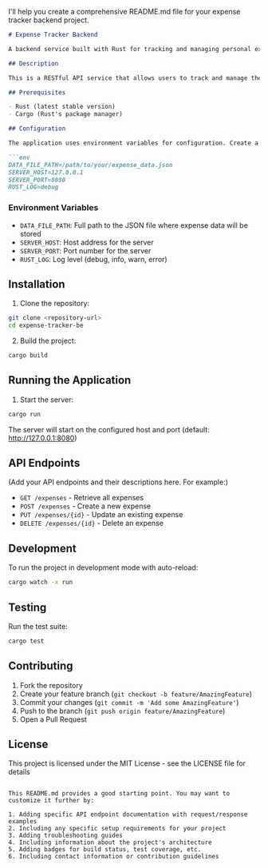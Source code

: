 I'll help you create a comprehensive README.md file for your expense tracker backend project.

````markdown:README.md
# Expense Tracker Backend

A backend service built with Rust for tracking and managing personal expenses.

## Description

This is a RESTful API service that allows users to track and manage their monthly expenses. The service stores expense data in a JSON file and provides endpoints for creating, reading, updating, and deleting expense records.

## Prerequisites

- Rust (latest stable version)
- Cargo (Rust's package manager)

## Configuration

The application uses environment variables for configuration. Create a `.env` file in the root directory with the following variables:

```env
DATA_FILE_PATH=/path/to/your/expense_data.json
SERVER_HOST=127.0.0.1
SERVER_PORT=8080
RUST_LOG=debug
````

### Environment Variables

- `DATA_FILE_PATH`: Full path to the JSON file where expense data will be stored
- `SERVER_HOST`: Host address for the server
- `SERVER_PORT`: Port number for the server
- `RUST_LOG`: Log level (debug, info, warn, error)

## Installation

1. Clone the repository:

```bash
git clone <repository-url>
cd expense-tracker-be
```

2. Build the project:

```bash
cargo build
```

## Running the Application

1. Start the server:

```bash
cargo run
```

The server will start on the configured host and port (default: http://127.0.0.1:8080)

## API Endpoints

(Add your API endpoints and their descriptions here. For example:)

- `GET /expenses` - Retrieve all expenses
- `POST /expenses` - Create a new expense
- `PUT /expenses/{id}` - Update an existing expense
- `DELETE /expenses/{id}` - Delete an expense

## Development

To run the project in development mode with auto-reload:

```bash
cargo watch -x run
```

## Testing

Run the test suite:

```bash
cargo test
```

## Contributing

1. Fork the repository
2. Create your feature branch (`git checkout -b feature/AmazingFeature`)
3. Commit your changes (`git commit -m 'Add some AmazingFeature'`)
4. Push to the branch (`git push origin feature/AmazingFeature`)
5. Open a Pull Request

## License

This project is licensed under the MIT License - see the LICENSE file for details

```

This README.md provides a good starting point. You may want to customize it further by:

1. Adding specific API endpoint documentation with request/response examples
2. Including any specific setup requirements for your project
3. Adding troubleshooting guides
4. Including information about the project's architecture
5. Adding badges for build status, test coverage, etc.
6. Including contact information or contribution guidelines
```
